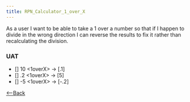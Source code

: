 ```yaml
---
title: RPN_Calculator_1_over_X
---
```

As a user I want to be able to take a 1 over a number so that if I happen to divide in the wrong direction I can reverse the results to fix it rather than recalculating the division.

### UAT
* [] 10 <enter> <1overX> -> [.1]
* [] .2 <enter> <1overX> -> [5]
* [] -5 <enter> <1overX> -> [-.2]

[<--Back](RPN_Calculator)
